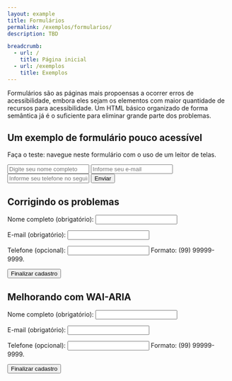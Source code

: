 ```yaml
---
layout: example
title: Formulários
permalink: /exemplos/formularios/
description: TBD

breadcrumb:
  - url: /
    title: Página inicial
  - url: /exemplos
    title: Exemplos
---
```


Formulários são as páginas mais propoensas a ocorrer erros de acessibilidade, embora eles sejam os elementos com maior quantidade de recursos para acessibilidade. Um HTML básico organizado de forma semântica já é o suficiente para eliminar grande parte dos problemas.

## Um exemplo de formulário pouco acessível

Faça o teste: navegue neste formulário com o uso de um leitor de telas.

<form method="POST" action="#" class="wrongForm">
  <input type="text" name="fullName" placeholder="Digite seu nome completo" required>
  <input type="text" name="email" placeholder="Informe seu e-mail" required>
  <input type="text" name="phone" placeholder="Informe seu telefone no seguinte formato: (XX) XXXXX-XXXX">
  <button class="formButton" type="submit">Enviar</button>
</form>

## Corrigindo os problemas

<form method="POST" action="#" class="rightForm">

  <p>
    <label for="fullName">Nome completo <span class="required">(obrigatório)</span>:</label>
    <input type="text" name="fullName" id="fullName" required>
  </p>

  <p>
    <label for="email">E-mail <span class="required">(obrigatório)</span>:</label>
    <input type="email" name="email" id="email" required>
  </p>
  
  <p>
    <label for="phone">Telefone <span class="optional">(opcional)</span>:</label>
    <input type="tel" name="phone" id="phone" aria-describedby="phoneTip">
    <span class="fieldTip" id="phoneTip">Formato: (99) 99999-9999.</span>
  </p>

  <button class="formButton" id="formButton" type="submit">Finalizar cadastro</button>
</form>

## Melhorando com WAI-ARIA

<form method="POST" action="#" class="rightForm rightFormARIA">

  <output id="formMessage" role="alert" aria-live="assertive" tabindex="0"></output>

  <p>
    <label for="fullName1">Nome completo <span class="required">(obrigatório)</span>:</label>
    <input type="text" name="fullName1" id="fullName1" required aria-invalid="false" aria-describedby="nameMessage">
    <span class="fieldMessage" id="nameMessage"></span>
  </p>

  <p>
    <label for="email1">E-mail <span class="required">(obrigatório)</span>:</label>
    <input type="email1" name="email1" id="email1" required aria-invalid="false" aria-describedby="emailMessage">
    <span class="fieldMessage" id="emailMessage"></span>
  </p>
  
  <p>
    <label for="phone1">Telefone <span class="optional">(opcional)</span>:</label>
    <input type="tel" name="phone1" id="phone1" aria-describedby="phoneTip">
    <span class="fieldTip" id="phoneTip">Formato: (99) 99999-9999.</span>
  </p>

  <button class="formButton" id="formButtonARIA" type="submit">Finalizar cadastro</button>
</form>
